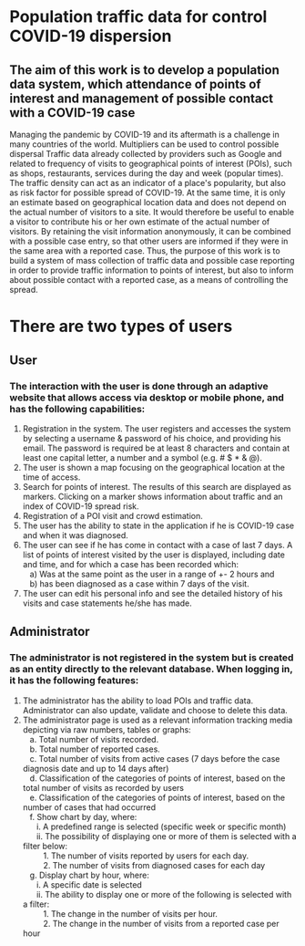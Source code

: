 # Population traffic data for control COVID-19 dispersion

## The aim of this work is to develop a population data system, which attendance of points of interest and management of possible contact with a COVID-19 case
Managing the pandemic by COVID-19 and its aftermath is a challenge in many countries of the world. Multipliers can be used to control possible dispersal
Traffic data already collected by providers such as Google and related to frequency of visits to geographical points of interest (POIs), such as shops, restaurants,
services during the day and week (popular times). The traffic density can act as an indicator of a place's popularity, but also as risk factor for possible spread of COVID-19. 
At the same time, it is only an estimate based on geographical location data and does not depend on the actual number of visitors to a site. It would therefore be useful to enable a visitor to contribute his or her own estimate of the actual number of visitors. By retaining the visit information anonymously, it can be combined with a possible case entry, so that other users are informed if they were in the same area with a reported case. Thus, the purpose of this work is to build a system of mass collection of traffic data and possible case reporting in order to provide traffic information to points of interest, but also to inform about possible contact with a reported case, as a means of controlling the spread.

# There are two types of users
## User
### The interaction with the user is done through an adaptive website that allows access via desktop or mobile phone, and has the following capabilities:
1) Registration in the system. The user registers and accesses the system by selecting a username & password of his choice, and providing his email. The password is
   required be at least 8 characters and contain at least one capital letter, a number and a symbol (e.g. # $ * & @).
2) The user is shown a map focusing on the geographical location at the time of access.
3) Search for points of interest. The results of this search are displayed as markers. Clicking on a marker shows information about traffic and an index of COVID-19 spread risk.
4) Registration of a POI visit and crowd estimation.
5) The user has the ability to state in the application if he is COVID-19 case and when it was diagnosed.
6) The user can see if he has come in contact with a case of last 7 days. A list of points of interest visited by the user is displayed, including date and time,
   and for which a case has been recorded which:  
   &nbsp;&nbsp;&nbsp;a) Was at the same point as the user in a range of +- 2 hours and  
   &nbsp;&nbsp;&nbsp;b) has been diagnosed as a case within 7 days of the visit.
7) The user can edit his personal info and see the detailed history of his visits and case statements he/she has made.

## Administrator
### The administrator is not registered in the system but is created as an entity directly to the relevant database. When logging in, it has the following features:
1) The administrator has the ability to load POIs and traffic data. Administrator can also update, validate and choose to delete this data.
2) The administrator page is used as a relevant information tracking media depicting via raw numbers, tables or graphs:  
   &nbsp;&nbsp;&nbsp;a. Total number of visits recorded.  
   &nbsp;&nbsp;&nbsp;b. Total number of reported cases.  
   &nbsp;&nbsp;&nbsp;c. Total number of visits from active cases (7 days before the case diagnosis date and up to 14 days after)   
   &nbsp;&nbsp;&nbsp;d. Classification of the categories of points of interest, based on the total number of visits as recorded by users  
   &nbsp;&nbsp;&nbsp;e. Classification of the categories of points of interest, based on the number of cases that had occurred  
   &nbsp;&nbsp;&nbsp;f. Show chart by day, where:  
   &nbsp;&nbsp;&nbsp;&nbsp;&nbsp;&nbsp;i. A predefined range is selected (specific week or specific month)  
   &nbsp;&nbsp;&nbsp;&nbsp;&nbsp;&nbsp;ii. The possibility of displaying one or more of them is selected with a filter below:  
   &nbsp;&nbsp;&nbsp;&nbsp;&nbsp;&nbsp;&nbsp;&nbsp;&nbsp;1. The number of visits reported by users for each day.  
   &nbsp;&nbsp;&nbsp;&nbsp;&nbsp;&nbsp;&nbsp;&nbsp;&nbsp;2. The number of visits from diagnosed cases for each day  
   &nbsp;&nbsp;&nbsp;g. Display chart by hour, where:  
   &nbsp;&nbsp;&nbsp;&nbsp;&nbsp;&nbsp;i. A specific date is selected  
   &nbsp;&nbsp;&nbsp;&nbsp;&nbsp;&nbsp;ii. The ability to display one or more of the following is selected with a filter:  
   &nbsp;&nbsp;&nbsp;&nbsp;&nbsp;&nbsp;&nbsp;&nbsp;&nbsp;1. The change in the number of visits per hour.  
   &nbsp;&nbsp;&nbsp;&nbsp;&nbsp;&nbsp;&nbsp;&nbsp;&nbsp;2. The change in the number of visits from a reported case per hour  
